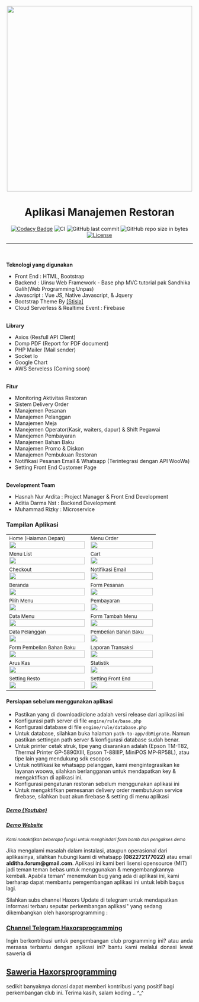 <p align="center">
<img src='http://asset.justhasnah.my.id/screenshoot/Logo_Project/nadha_resto.png' width='500px'>
</p>

<h1 align="center">Aplikasi Manajemen Restoran</h1>

<span align="center">

[![Codacy Badge](https://api.codacy.com/project/badge/Grade/139795be2c474f848c4994d7ecdc5924)](https://app.codacy.com/manual/haxorsprogramming/Nadha-Resto?utm_source=github.com&utm_medium=referral&utm_content=haxorsprogramming/Nadha-Resto&utm_campaign=Badge_Grade_Dashboard)
![CI](https://github.com/haxorsprogramming/Nadha-Resto/workflows/CI/badge.svg) ![GitHub last commit](https://img.shields.io/github/last-commit/haxorsprogramming/Nadha-Resto.svg) ![GitHub repo size in bytes](https://img.shields.io/github/repo-size/badges/shields.svg) [![License](https://img.shields.io/github/license/haxorsprogramming/Nadha-Laundry.svg)](LICENSE) 

</span>

<hr/>
<br/><br/>
<b>Teknologi yang digunakan</b>
<ul>
<li>Front End : HTML, Bootstrap</li>
<li>Backend : Uinsu Web Framework - Base php MVC tutorial pak Sandhika Galih(Web Programming Unpas)</li>
<li>Javascript : Vue JS, Native Javascript, & Jquery</li>
<li>Bootstrap Theme By <a href='https://demo.getstisla.com/index.html'>[Stisla]</a></li>
<li>Cloud Serverless & Realtime Event : Firebase</li>
</ul>
<br/>
<b>Library</b>
<ul>
<li>Axios (Resfull API Client)</li>
<li>Domp PDF (Report for PDF document)</li>
<li>PHP Mailer (Mail sender)</li>
<li>Socket Io</li>
<li>Google Chart</li>
<li>AWS Serveless (Coming soon)</li>
</ul>
<br/>
<b>Fitur</b>
<ul>
<li>Monitoring Aktivitas Restoran</li>
<li>Sistem Delivery Order</li>
<li>Manajemen Pesanan</li>
<li>Manajemen Pelanggan</li>
<li>Manajemen Meja</li>
<li>Manejemen Operator(Kasir, waiters, dapur) & Shift Pegawai</li>
<li>Manejemen Pembayaran</li>
<li>Manajemen Bahan Baku</li>
<li>Manajemen Promo & Diskon</li>
<li>Manajemen Pembukuan Restoran</li>
<li>Notifikasi Pesanan Email & Whatsapp (Terintegrasi dengan API WooWa)</li>
<li>Setting Front End Customer Page</li>
</ul>
<br/>
<b>Development Team</b>
<ul>
<li> Hasnah Nur Ardita : Project Manager & Front End Development</li>
<li> Aditia Darma Nst : Backend Development</li>
<li> Muhammad Rizky : Microservice</li>
</ul>

<h3>Tampilan Aplikasi</h3>

<table>
<!-- row -->
<tr>
<td>
<small>Home (Halaman Depan)</small>
<img src='http://asset.justhasnah.my.id/screenshoot/Nadha_Resto/home.jpg' width='100%'>
</td>
<td>
<small>Menu Order</small>
<img src='http://asset.justhasnah.my.id/screenshoot/Nadha_Resto/menu_order_1.jpg' width='100%'>
</td>
</tr>
<!-- row -->
<tr>
<td>
<small>Menu List</small>
<img src='http://asset.justhasnah.my.id/screenshoot/Nadha_Resto/menu_order_2.jpg' width='100%'>
</td>
<td>
<small>Cart</small>
<img src='http://asset.justhasnah.my.id/screenshoot/Nadha_Resto/menu_order_3.jpg' width='100%'>
</td>
</tr>
<!-- row -->
<tr>
<td>
<small>Checkout</small>
<img src='http://asset.justhasnah.my.id/screenshoot/Nadha_Resto/checkout.jpg' width='100%'>
</td>
<td>
<small>Notifikasi Email</small>
<img src='http://asset.justhasnah.my.id/screenshoot/Nadha_Resto/email.jpg' width='100%'>
</td>
</tr>
<!-- row -->
<tr>
<td>
<small>Beranda</small>
<img src='http://asset.justhasnah.my.id/screenshoot/Nadha_Resto/beranda.jpg' width='100%'>
</td>
<td>
<small>Form Pesanan</small>
<img src='http://asset.justhasnah.my.id/screenshoot/Nadha_Resto/form_pesanan.jpg' width='100%'>
</td>
</tr>
<!-- row -->
<tr>
<td>
<small>Pilih Menu</small>
<img src='http://asset.justhasnah.my.id/screenshoot/Nadha_Resto/form_pilih_menu.jpg' width='100%'>
</td>
<td>
<small>Pembayaran</small>
<img src='http://asset.justhasnah.my.id/screenshoot/Nadha_Resto/form_pembayaran.jpg' width='100%'>
</td>
</tr>
<!-- row -->
<tr>
<td>
<small>Data Menu</small>
<img src='http://asset.justhasnah.my.id/screenshoot/Nadha_Resto/data_menu.jpeg' width='100%'>
</td>
<td>
<small>Form Tambah Menu</small>
<img src='http://asset.justhasnah.my.id/screenshoot/Nadha_Resto/form_tambah_menu.jpg' width='100%'>
</td>
</tr>
<!-- row -->
<tr>
<td>
<small>Data Pelanggan</small>
<img src='http://asset.justhasnah.my.id/screenshoot/Nadha_Resto/data_pelanggan.jpg' width='100%'>
</td>
<td>
<small>Pembelian Bahan Baku</small>
<img src='http://asset.justhasnah.my.id/screenshoot/Nadha_Resto/pembelian_bahan_baku.jpg' width='100%'>
</td>
</tr>
<!-- row -->
<tr>
<td>
<small>Form Pembelian Bahan Baku</small>
<img src='http://asset.justhasnah.my.id/screenshoot/Nadha_Resto/form_pembelian_bahan_baku.jpg' width='100%'>
</td>
<td>
<small>Laporan Transaksi</small>
<img src='http://asset.justhasnah.my.id/screenshoot/Nadha_Resto/laporan_transaksi.jpg' width='100%'>
</td>
</tr>
<!-- row -->
<tr>
<td>
<small>Arus Kas</small>
<img src='http://asset.justhasnah.my.id/screenshoot/Nadha_Resto/arus_kas.jpg' width='100%'>
</td>
<td>
<small>Statistik</small>
<img src='http://asset.justhasnah.my.id/screenshoot/Nadha_Resto/statistik.jpg' width='100%'>
</td>
</tr>
<!-- row -->
<tr>
<td>
<small>Setting Resto</small>
<img src='http://asset.justhasnah.my.id/screenshoot/Nadha_Resto/form_pilih_menu.jpg' width='100%'>
</td>
<td>
<small>Setting Front End</small>
<img src='http://asset.justhasnah.my.id/screenshoot/Nadha_Resto/setting_slider_utama.jpg' width='100%'>
</td>
</tr>
<!-- row -->
</table>

<h4><b>Persiapan sebelum menggunakan aplikasi</b></h4>

<ul>
<li> Pastikan yang di download/clone adalah versi release dari aplikasi ini</li>
<li> Konfigurasi path server di file <code>engine/rule/base.php</code></li>
<li> Konfigurasi database di file <code>engine/rule/database.php</code></li>
<li> Untuk database, silahkan buka halaman <code>path-to-app/dbMigrate</code>. Namun pastikan settingan path server & konfigurasi database sudah benar.</li>
<li> Untuk printer cetak struk, tipe yang disarankan adalah (Epson TM-T82, Thermal Printer GP-5890XIII, Epson T-88IIIP, MiniPOS MP-RP58L), atau tipe lain yang mendukung sdk escopos</li>
<li> Untuk notifikasi ke whatsapp pelanggan, kami mengintegrasikan ke layanan woowa, silahkan berlangganan untuk mendapatkan key & mengaktifkan di aplikasi ini.</li>
<li> Konfigurasi pengaturan restoran sebelum menggunakan aplikasi ini</li>
<li> Untuk mengaktifkan pemesanan delivery order membutukan service firebase, silahkan buat akun firebase & setting di menu aplikasi</li>
</ul>

<h5><a href='https://www.youtube.com/watch?v=aPx-HhC87-0'>Demo (Youtube) </a></h5>
<h5><a href='http://demo.haxors.or.id/Nadha-Resto/'>Demo Website </a></h5>

<i><small>Kami nonaktifkan beberapa fungsi untuk menghindari form bomb dari pengakses demo</small></i>

<p>Jika mengalami masalah dalam instalasi, ataupun operasional dari aplikasinya, silahkan hubungi kami di whatsapp <b>(082272177022)</b> atau email <b>alditha.forum@gmail.com</b>. Aplikasi ini kami beri lisensi opensource (MIT) jadi teman teman bebas untuk menggunakan & mengembangkannya kembali. Apabila teman" menemukan bug yang ada di aplikasi ini,
kami berharap dapat membantu pemgembangan aplikasi ini untuk lebih bagus lagi.</p>

<p>Silahkan subs channel Haxors Update di telegram untuk mendapatkan informasi terbaru seputar perkembangan aplikasi" yang sedang dikembangkan oleh haxorsprogramming : 
<h3><a href='https://t.me/haxorsupdate'>Channel Telegram Haxorsprogramming</a></h3></p>

<p align='justify'>
Ingin berkontribusi untuk pengembangan club programming ini? atau anda meraasa terbantu dengan aplikasi ini? bantu kami melalui donasi lewat saweria di <h2><a href='https://saweria.co/donate/haxorsprogramming'>Saweria Haxorsprogramming</a></h2>sedikit banyaknya donasi dapat memberi kontribusi yang positif bagi perkembangan club ini. Terima kasih, salam koding .. ^_^
</p>
